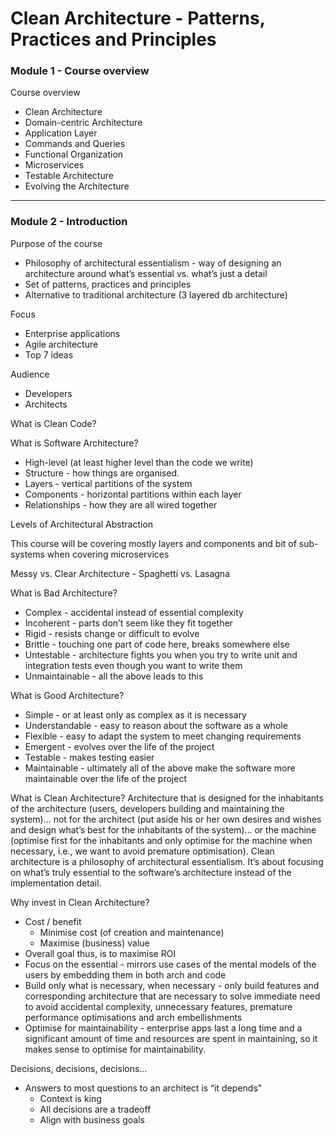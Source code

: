 # Clean Architecture - Patterns, Practices and Principles

### Module 1 - Course overview

Course overview
- Clean Architecture
- Domain-centric Architecture
- Application Layer
- Commands and Queries
- Functional Organization
- Microservices
- Testable Architecture
- Evolving the Architecture

* * *

### Module 2 - Introduction

Purpose of the course
- Philosophy of architectural essentialism - way of designing an architecture around what’s essential vs. what’s just a detail
- Set of patterns, practices and principles 
- Alternative to traditional architecture (3 layered db architecture)

Focus
- Enterprise applications
- Agile architecture
- Top 7 ideas

Audience
- Developers
- Architects

What is Clean Code?

What is Software Architecture?
- High-level (at least higher level than the code we write)
- Structure - how things are organised. 
- Layers - vertical partitions of the system
- Components - horizontal partitions within each layer 
- Relationships - how they are all wired together

Levels of Architectural Abstraction

This course will be covering mostly layers and components and bit of sub-systems when covering microservices

Messy vs. Clear Architecture - Spaghetti vs. Lasagna

What is Bad Architecture?
- Complex - accidental instead of essential complexity
- Incoherent - parts don’t seem like they fit together
- Rigid - resists change or difficult to evolve
- Brittle - touching one part of code here, breaks somewhere else
- Untestable - architecture fights you when you try to write unit and integration tests even though you want to write them
- Unmaintainable - all the above leads to this

What is Good Architecture?
- Simple - or at least only as complex as it is necessary
- Understandable - easy to reason about the software as a whole
- Flexible - easy to adapt the system to meet changing requirements
- Emergent - evolves over the life of the project
- Testable - makes testing easier
- Maintainable - ultimately all of the above make the software more maintainable over the life of the project

What is Clean Architecture?
Architecture that is designed for the inhabitants of the architecture (users, developers building and maintaining the system)… not for the architect (put aside his or her own desires and wishes and design what’s best for the inhabitants of the system)… or the machine (optimise first for the inhabitants and only optimise for the machine when necessary, i.e., we want to avoid premature optimisation). Clean architecture is a philosophy of architectural essentialism. It’s about focusing on what’s truly essential to the software’s architecture instead of the implementation detail. 

Why invest in Clean Architecture?
- Cost / benefit 
    - Minimise cost (of creation and maintenance)
    - Maximise (business) value 
- Overall goal thus, is to maximise ROI 
- Focus on the essential - mirrors use cases of the mental models of the users by embedding them in both arch and code 
- Build only what is necessary, when necessary - only build features and corresponding architecture that are necessary to solve immediate need to avoid accidental complexity, unnecessary features, premature performance optimisations and arch embellishments
- Optimise for maintainability - enterprise apps last a long time and a significant amount of time and resources are spent in maintaining, so it makes sense to optimise for maintainability. 

Decisions, decisions, decisions…
- Answers to most questions to an architect is “it depends"
    - Context is king
    - All decisions are a tradeoff
    - Align with business goals